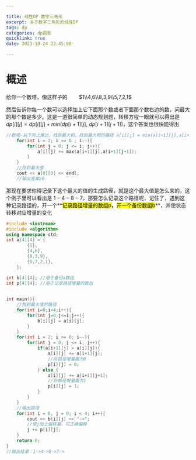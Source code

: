 ```yaml
---

title: 线性DP 数字三角形
excerpt: 关于数字三角形的线性DP
tags: dp
categories: dp题型
quicklink: true
date: 2023-10-24 23:45:00

---
```




# 概述

给你一个数塔，像这样子的        $1\\4,6\\8,3,9\\5,7,2,1$



然后告诉你每一个数可以选择加上它下面那个数或者下面那个数右边的数，问最大的那个数是多少。这是一道很简单的动态规划题，转移方程一眼就可以得出是 $dp[i][j] = dp[i][j]+min(dp[i+1][j],\ dp[i+1][j+1])$，这个答案也很快能得出

```cpp
//数塔-从下向上推出，找到最大和，找到最大和的路径 a[i][j] = min(a[i+1][j],a[i+1][j+1]) +a[i][j];
	for(int i = 2; i >= 0 ; i--){
		for(int j = 0; j <= i; j++){
			a[i][j] += max(a[i+1][j],a[i+1][j+1]);
		}
	}
	//找到最大值 
	cout << a[0][0] << endl; 
    //输出答案20
```

那现在要求你得记录下这个最大的值的生成路径，就是这个最大值是怎么来的，这个例子里可以看出是 $1 - 4-8-7$，那要怎么记录这个路径呢，记住了，遇到这种记录路径的，开一个**<mark>记录路径增量的数组p</mark>**，**<mark>开一个备份数组b</mark>**，并使状态转移对应增量的变化

```cpp
#include <iostream>
#include <algorithm>
using namespace std;
int a[4][4] = {
		{1},
		{4,6},
		{8,3,9},
		{5,7,2,1}, 
	};

int b[4][4]; //用于备份a数组
int p[4][4]; //用于记录路径增量的数组
 

int main(){
	//找到最大值的路径 
	for(int i=0;i<4;i++){
		for(int j=0;j<=i;j++){
			b[i][j] = a[i][j];
		}
	}
	for(int i = 2; i >= 0; i--){
		for(int j = 0; j <= i; j++){
			if(a[i+1][j] > a[i][j]){
				a[i][j] += a[i+1][j];
				//将路径增量置为0
				p[i][j] = 0; 
			} else {
				a[i][j] += a[i+1][j+1];
				//将路径增量置为1
				p[i][j] = 1; 
			}
		}
	}
	//输出路径 
	for(int i = 0, j = 0; i < 4; i++){
		cout << b[i][j] << "->";
		//使j加上偏移量，可正确偏移 
		j += p[i][j];
	}
	return 0;
}
//输出结果：1->4->8->7->
```
